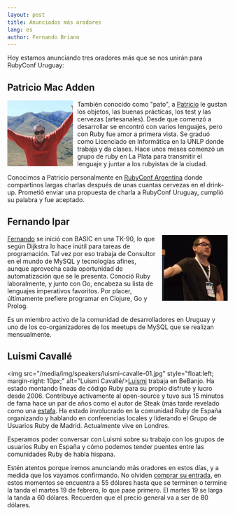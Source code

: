 ```yaml
---
layout: post
title: Anunciados más oradores
lang: es
author: Fernando Briano
---
```

Hoy estamos anunciando tres oradores más que se nos unirán para RubyConf Uruguay:

## Patricio Mac Adden

<img src="/media/img/speakers/patricio-mac-adden-01.jpg" style="float:left; margin-right: 10px;" alt="Patricio Mac Adden"/>También conocido como "pato", a [Patricio](http://twitter.com/maxawen) le gustan los objetos, las buenas prácticas, los test y las cervezas (artesanales). Desde que comenzó a desarrollar se encontró con varios lenguajes, pero con Ruby fue amor a primera vista. Se graduó como Licenciado en Informática en la UNLP donde trabaja y da clases. Hace unos meses comenzó un grupo de ruby en La Plata para transmitir el lenguaje y juntar a los rubyistas de la ciudad.

Conocimos a Patricio personalmente en [RubyConf Argentina](http://rubyconfargentina.org) donde compartinos largas charlas después de unas cuantas cervezas en el drink-up. Prometió enviar una propuesta de charla a RubyConf Uruguay, cumplió su palabra y fue aceptado.

## Fernando Ipar

<img src="/media/img/speakers/fernando-ipar-01.jpg" style="float:right; margin-left: 10px;" alt="Fernando Ipar"/>[Fernando](http://fernandoipar.com) se inició con BASIC en una TK-90, lo que según Dijkstra lo hace inútil para tareas de programación. Tal vez por eso trabaja de Consultor en el mundo de MySQL y tecnologías afines, aunque aprovecha cada oportunidad de automatización que se le presenta. Conoció Ruby laboralmente, y junto con Go, encabeza su lista de lenguajes imperativos favoritos. Por placer, últimamente prefiere programar en Clojure, Go y Prolog.

Es un miembro activo de la comunidad de desarrolladores en Uruguay y uno de los co-organizadores de los meetups de MySQL que se realizan mensualmente.

## Luismi Cavallé

<img src="/media/img/speakers/luismi-cavalle-01.jpg" style="float:left; margin-right: 10px;" alt="Luismi Cavallé/>[Luismi](http://twitter.com/cavalle) trabaja en BeBanjo. Ha estado montando líneas de código Ruby para su propio disfrute y lucro desde 2006. Contribuye activamente al open-source y tuvo sus 15 minutos de fama hace un par de años como el autor de Steak (más tarde revelado como una [estafa](http://steak-is-a-scam.heroku.com). Ha estado involucrado en la comunidad Ruby de España organizando y hablando en conferencias locales y liderando el Grupo de Usuarios Ruby de Madrid. Actualmente vive en Londres.

Esperamos poder conversar con Luismi sobre su trabajo con los grupos de usuarios Ruby en España y cómo podemos tender puentes entre las comunidades Ruby de habla hispana.

Estén atentos porque iremos anunciando más oradores en estos días, y a medida que los vayamos confirmando. No olviden [comprar su entrada](http://rubyconfuy2013.eventbrite.com/), en estos momentos se encuentra a 55 dólares hasta que se terminen o termine la tanda el martes 19 de febrero, lo que pase primero. El martes 19 se larga la tanda a 60 dólares. Recuerden que el precio general va a ser de 80 dólares.

